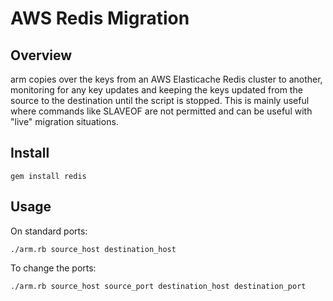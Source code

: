 # AWS Redis Migration

## Overview

arm copies over the keys from an AWS Elasticache Redis cluster to another, monitoring for any key updates and keeping the keys updated from the source to the destination until the script is stopped.  This is mainly useful where commands like SLAVEOF are not permitted and can be useful with "live" migration situations.

## Install

`gem install redis`

## Usage

On standard ports:

`./arm.rb source_host destination_host`

To change the ports:

`./arm.rb source_host source_port destination_host destination_port`
